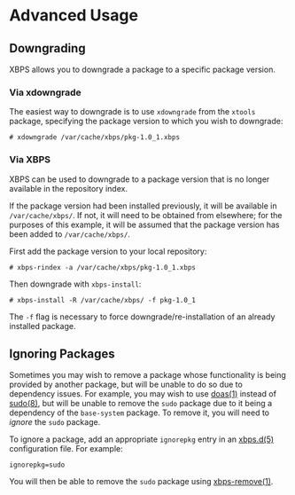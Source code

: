 # Advanced Usage

## Downgrading

XBPS allows you to downgrade a package to a specific package version.

### Via xdowngrade

The easiest way to downgrade is to use `xdowngrade` from the `xtools` package,
specifying the package version to which you wish to downgrade:

```
# xdowngrade /var/cache/xbps/pkg-1.0_1.xbps
```

### Via XBPS

XBPS can be used to downgrade to a package version that is no longer available
in the repository index.

If the package version had been installed previously, it will be available in
`/var/cache/xbps/`. If not, it will need to be obtained from elsewhere; for the
purposes of this example, it will be assumed that the package version has been
added to `/var/cache/xbps/`.

First add the package version to your local repository:

```
# xbps-rindex -a /var/cache/xbps/pkg-1.0_1.xbps
```

Then downgrade with `xbps-install`:

```
# xbps-install -R /var/cache/xbps/ -f pkg-1.0_1
```

The `-f` flag is necessary to force downgrade/re-installation of an already
installed package.

## Ignoring Packages

Sometimes you may wish to remove a package whose functionality is being provided
by another package, but will be unable to do so due to dependency issues. For
example, you may wish to use [doas(1)](https://man.voidlinux.org/doas.1) instead
of [sudo(8)](https://man.voidlinux.org/sudo.8), but will be unable to remove the
`sudo` package due to it being a dependency of the `base-system` package. To
remove it, you will need to *ignore* the `sudo` package.

To ignore a package, add an appropriate `ignorepkg` entry in an
[xbps.d(5)](https://man.voidlinux.org/xbps.d.5) configuration file. For example:

```
ignorepkg=sudo
```

You will then be able to remove the `sudo` package using
[xbps-remove(1)](https://man.voidlinux.org/xbps-remove.1).
